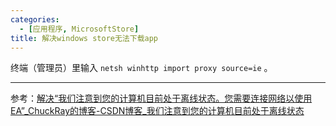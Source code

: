 ```yaml
---
categories: 
  - [应用程序, MicrosoftStore]
title: 解决windows store无法下载app
---
```


终端（管理员）里输入 `netsh winhttp import proxy source=ie` 。

---

参考：[解决“我们注意到您的计算机目前处于离线状态。您需要连接网络以使用EA”_ChuckRay的博客-CSDN博客_我们注意到您的计算机目前处于离线状态](https://blog.csdn.net/gdsgjcb/article/details/109150306)
